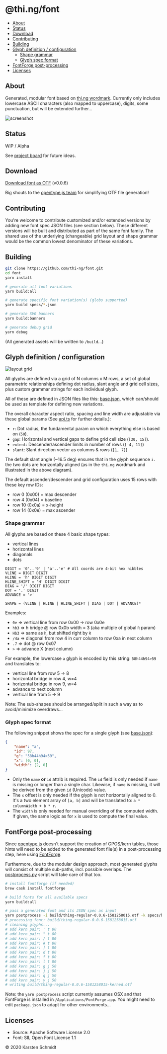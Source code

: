 # @thi.ng/font

<!-- TOC depthFrom:2 -->

- [About](#about)
- [Status](#status)
- [Download](#download)
- [Contributing](#contributing)
- [Building](#building)
- [Glyph definition / configuration](#glyph-definition--configuration)
    - [Shape grammar](#shape-grammar)
    - [Glyph spec format](#glyph-spec-format)
- [FontForge post-processing](#fontforge-post-processing)
- [Licenses](#licenses)

<!-- /TOC -->

## About

Generated, modular font based on [thi.ng
wordmark](https://github.com/thi-ng/branding/). Currently only includes
lowercase ASCII characters (also mapped to uppercase), digits, some
punctuation, but will be extended further...

![screenshot](https://raw.githubusercontent.com/thi-ng/font/master/assets/0.0.5.png)

## Status

WIP / Alpha

See [project board](https://github.com/thi-ng/font/projects/1) for
future ideas.

## Download

[Download font as OTF](./font/thing-regular-0.0.6.otf) (v0.0.6)

Big shouts to the [opentype.js team](https://opentype.js.org/) for
simplifying OTF file generation!

## Contributing

You're welcome to contribute customized and/or extended versions by
adding new font spec JSON files (see section below). These different
versions will be built and distributed as part of the same font family.
The shared use of the underlying (changeable) grid layout and shape
grammar would be the common lowest denominator of these variations.

## Building

```bash
git clone https://github.com/thi-ng/font.git
cd font
yarn install

# generate all font variations
yarn build:all

# generate specific font variation(s) (globs supported)
yarn build specs/*.json

# generate SVG banners
yarn build:banners

# generate debug grid
yarn debug
```

(All generated assets will be written to `/build`...)

## Glyph definition / configuration

![layout grid](https://raw.githubusercontent.com/thi-ng/font/master/assets/grid.png)

All glyphs are defined via a grid of N columns x M rows, a set of
global parametric relationships defining dot radius, slant angle and
grid cell sizes, plus custom grammar strings for each individual glyph.

All of these are defined in JSON files like this:
[base.json](https://github.com/thi-ng/font/blob/master/specs/base.json),
which can/should be used as template for defining new variations.

The overall character aspect ratio, spacing and line width are
adjustable via these global params (See
[api.ts](https://github.com/thi-ng/font/blob/master/src/api.ts) for
further details.):

- `r`: Dot radius, the fundamental param on which everything else is
  based on (`50`).
- `gap`: Horizontal and vertical gaps to define grid cell size (`[30,
  15]`).
- `extent`: Descender/ascender limits in number of rows (`[-4, 11]`)
- `slant`: Slant direction vector as columns & rows (`[1, 7]`)

The default slant angle (~16.5 deg) ensures that in the glyph sequence
`i.` the two dots are horizontally aligned (as in the `thi.ng` wordmark
and illustrated in the above diagram).

The default ascender/descender and grid configuration uses 15 rows with
these key row IDs:

- row 0 (0x00) = max descender
- row 4 (0x04) = baseline
- row 10 (0x0a) = x-height
- row 14 (0x0e) = max ascender

### Shape grammar

All glyphs are based on these 4 basic shape types:

- vertical lines
- horizontal lines
- diagonals
- dots

```text
DIGIT = '0'..'9' | 'a'..'e' # All coords are 4-bit hex nibbles
VLINE = DIGIT DIGIT
HLINE = 'h' DIGIT DIGIT
HLINE_SHIFT = 'H' DIGIT DIGIT
DIAG = '/' DIGIT DIGIT
DOT = '.' DIGIT
ADVANCE = '>'

SHAPE = (VLINE | HLINE | HLINE_SHIFT | DIAG | DOT | ADVANCE)*
```

Examples:

- `0e` => vertical line from row 0x00 -> row 0x0e
- `hb3` => h bridge @ row 0x0b width = 3 (aka multiple of global `R`
  param)
- `Hb3` => same as `h`, but shifted right by `R`
- `/4a` => diagonal from row 4 in curr column to row 0xa in next column
- `.7` => dot @ row 0x07
- `>` => advance X (next column)

For example, the lowercase `a` glyph is encoded by this string:
`58h44h94>59` and translates to:

- vertical line from row 5 -> 8
- horizontal bridge in row 4, w=4
- horizontal bridge in row 9, w=4
- advance to next column
- vertical line from 5 -> 9

Note: The sub-shapes should be arranged/split in such a way as to
avoid/minimize overdraws...

### Glyph spec format

The following snippet shows the spec for a single glyph (see
[base.json](https://github.com/thi-ng/font/blob/master/specs/base.json)):

```json
{
    "name": "a",
    "id": 97,
    "g": "58h44h94>59",
    "x": [0, 0],
    "width": [2, 0]
}
```

- Only the `name` **or** `id` attrib is required. The `id` field is only
  needed if `name` is missing or longer than a single char. Likewise, if
  `name` is missing, it will be derived from the given `id` (Unicode)
  value.
- The `x` offset is only needed if the glyph is not horizontally aligned
  to 0. It's a two element array of `[a, b]` and will be translated to:
  `a * columnWidth + b * r`.
- The `width` is only needed for manual overriding of the computed
  width. If given, the same logic as for `x` is used to compute the
  final value.

## FontForge post-processing

Since [opentype.js](https://opentype.js.org/) doesn't support the
creation of GPOS/kern tables, those hints will need to be added to the
generated font file(s) in a post-processing step, here using
[FontForge](https://fontforge.org/).

Furthermore, due to the modular design approach, most generated glyphs will
consist of multiple sub-paths, incl. possible overlaps. The [postprocess.py]() script will take care of that too.

```bash
# install fontforge (if needed)
brew cask install fontforge

# build fonts for all available specs
yarn build:all

# pass a generated font and its JSON spec as input
yarn postprocess -i build/thing-regular-0.0.6-1581258015.otf -k specs/base.json
# processing font: build/thing-regular-0.0.6-1581258015.otf
# cleaning glyphs...
# add kern pair: ' t 80
# add kern pair: " t 80
# add kern pair: / t 80
# add kern pair: # t 80
# add kern pair: ] t 80
# add kern pair: d t 80
# add kern pair: f t 80
# add kern pair: l t 80
# add kern pair: g j 50
# add kern pair: j j 50
# add kern pair: q j 50
# add kern pair: y j 50
# writing build/thing-regular-0.0.6-1581258015-kerned.otf
```

Note: the `yarn postprocess` script currently assumes OSX and that
FontForge is installed in `/Applications/FontForge.app`. You might need
to edit `package.json` to adapt for other environments...

## Licenses

- Source: Apache Software License 2.0
- Font: SIL Open Font License 1.1

&copy; 2020 Karsten Schmidt
